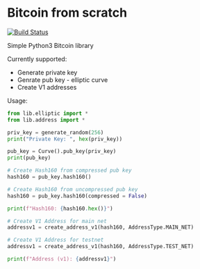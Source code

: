 # Bitcoin from scratch 

[![Build Status](https://travis-ci.org/gustavonalle/bfs.svg?branch=master)](https://travis-ci.org/gustavonalle/bfs/)

Simple Python3 Bitcoin library

Currently supported:

* Generate private key
* Genrate pub key - elliptic curve
* Create V1 addresses

Usage:

```python
from lib.elliptic import *
from lib.address import *

priv_key = generate_random(256)
print("Private Key: ", hex(priv_key))

pub_key = Curve().pub_key(priv_key)
print(pub_key)

# Create Hash160 from compressed pub key
hash160 = pub_key.hash160()

# Create Hash160 from uncompressed pub key
hash160 = pub_key.hash160(compressed = False)

print(f"Hash160: {hash160.hex()}")

# Create V1 Address for main net
addressv1 = create_address_v1(hash160, AddressType.MAIN_NET)

# Create V1 Address for testnet
addressv1 = create_address_v1(hash160, AddressType.TEST_NET)

print(f"Address (v1): {addressv1}")

```
